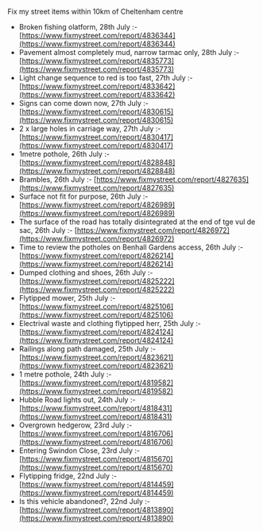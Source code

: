 Fix my street items within 10km of Cheltenham centre

<!-- fix_marker starts -->

- Broken fishing olatform, 28th July :- [https://www.fixmystreet.com/report/4836344](https://www.fixmystreet.com/report/4836344)
- Pavement almost completely mud, narrow tarmac only, 28th July :- [https://www.fixmystreet.com/report/4835773](https://www.fixmystreet.com/report/4835773)
- Light change sequence to red is too fast, 27th July :- [https://www.fixmystreet.com/report/4833642](https://www.fixmystreet.com/report/4833642)
- Signs can come down now, 27th July :- [https://www.fixmystreet.com/report/4830615](https://www.fixmystreet.com/report/4830615)
- 2 x large holes in carriage way, 27th July :- [https://www.fixmystreet.com/report/4830417](https://www.fixmystreet.com/report/4830417)
- 1metre pothole, 26th July :- [https://www.fixmystreet.com/report/4828848](https://www.fixmystreet.com/report/4828848)
- Brambles, 26th July :- [https://www.fixmystreet.com/report/4827635](https://www.fixmystreet.com/report/4827635)
- Surface not fit for purpose, 26th July :- [https://www.fixmystreet.com/report/4826989](https://www.fixmystreet.com/report/4826989)
- The surface of the road has totally disintegrated at the end of tge vul de sac, 26th July :- [https://www.fixmystreet.com/report/4826972](https://www.fixmystreet.com/report/4826972)
- Time to review the potholes on Benhall Gardens access, 26th July :- [https://www.fixmystreet.com/report/4826214](https://www.fixmystreet.com/report/4826214)
- Dumped clothing and shoes, 26th July :- [https://www.fixmystreet.com/report/4825222](https://www.fixmystreet.com/report/4825222)
- Flytipped mower, 25th July :- [https://www.fixmystreet.com/report/4825106](https://www.fixmystreet.com/report/4825106)
- Electrival waste and clothing flytipped herr, 25th July :- [https://www.fixmystreet.com/report/4824124](https://www.fixmystreet.com/report/4824124)
- Railings along path damaged, 25th July :- [https://www.fixmystreet.com/report/4823621](https://www.fixmystreet.com/report/4823621)
- 1 metre pothole, 24th July :- [https://www.fixmystreet.com/report/4819582](https://www.fixmystreet.com/report/4819582)
- Hubble Road lights out, 24th July :- [https://www.fixmystreet.com/report/4818431](https://www.fixmystreet.com/report/4818431)
- Overgrown hedgerow, 23rd July :- [https://www.fixmystreet.com/report/4816706](https://www.fixmystreet.com/report/4816706)
- Entering Swindon Close, 23rd July :- [https://www.fixmystreet.com/report/4815670](https://www.fixmystreet.com/report/4815670)
- Flytipping fridge, 22nd July :- [https://www.fixmystreet.com/report/4814459](https://www.fixmystreet.com/report/4814459)
- Is this vehicle abandoned?, 22nd July :- [https://www.fixmystreet.com/report/4813890](https://www.fixmystreet.com/report/4813890)

<!-- fix_marker ends -->